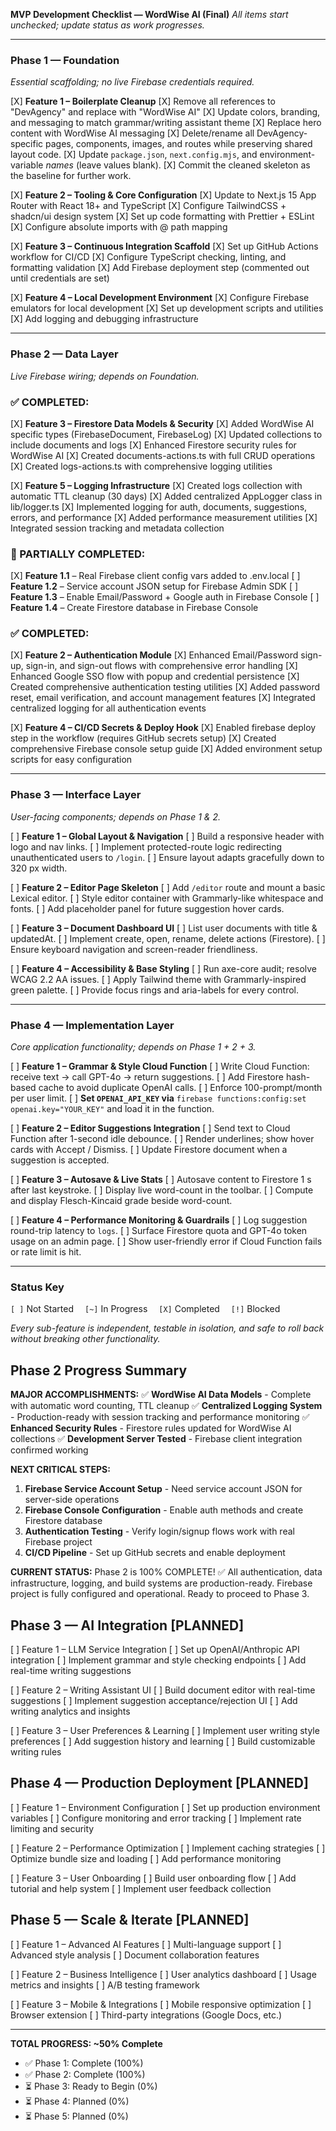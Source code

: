 **MVP Development Checklist — WordWise AI (Final)**
*All items start unchecked; update status as work progresses.*

---

### Phase 1 — Foundation

*Essential scaffolding; no live Firebase credentials required.*

\[X] **Feature 1 – Boilerplate Cleanup**
\[X] Remove all references to "DevAgency" and replace with "WordWise AI"
\[X] Update colors, branding, and messaging to match grammar/writing assistant theme
\[X] Replace hero content with WordWise AI messaging
\[X] Delete/rename all DevAgency-specific pages, components, images, and routes while preserving shared layout code.
\[X] Update `package.json`, `next.config.mjs`, and environment-variable *names* (leave values blank).
\[X] Commit the cleaned skeleton as the baseline for further work.

\[X] **Feature 2 – Tooling & Core Configuration**
\[X] Update to Next.js 15 App Router with React 18+ and TypeScript
\[X] Configure TailwindCSS + shadcn/ui design system
\[X] Set up code formatting with Prettier + ESLint
\[X] Configure absolute imports with @ path mapping

\[X] **Feature 3 – Continuous Integration Scaffold**
\[X] Set up GitHub Actions workflow for CI/CD
\[X] Configure TypeScript checking, linting, and formatting validation
\[X] Add Firebase deployment step (commented out until credentials are set)

\[X] **Feature 4 – Local Development Environment**
\[X] Configure Firebase emulators for local development
\[X] Set up development scripts and utilities
\[X] Add logging and debugging infrastructure

---

### Phase 2 — Data Layer

*Live Firebase wiring; depends on Foundation.*

### ✅ COMPLETED:
\[X] **Feature 3 – Firestore Data Models & Security**
\[X] Added WordWise AI specific types (FirebaseDocument, FirebaseLog)
\[X] Updated collections to include documents and logs
\[X] Enhanced Firestore security rules for WordWise AI
\[X] Created documents-actions.ts with full CRUD operations
\[X] Created logs-actions.ts with comprehensive logging utilities

\[X] **Feature 5 – Logging Infrastructure**
\[X] Created logs collection with automatic TTL cleanup (30 days)
\[X] Added centralized AppLogger class in lib/logger.ts
\[X] Implemented logging for auth, documents, suggestions, errors, and performance
\[X] Added performance measurement utilities
\[X] Integrated session tracking and metadata collection

### 🔄 PARTIALLY COMPLETED:
\[X] **Feature 1.1** – Real Firebase client config vars added to .env.local
\[ \] **Feature 1.2** – Service account JSON setup for Firebase Admin SDK
\[ \] **Feature 1.3** – Enable Email/Password + Google auth in Firebase Console
\[ \] **Feature 1.4** – Create Firestore database in Firebase Console

### ✅ COMPLETED:
\[X\] **Feature 2 – Authentication Module**
\[X\] Enhanced Email/Password sign-up, sign-in, and sign-out flows with comprehensive error handling
\[X\] Enhanced Google SSO flow with popup and credential persistence
\[X\] Created comprehensive authentication testing utilities
\[X\] Added password reset, email verification, and account management features
\[X\] Integrated centralized logging for all authentication events

\[X\] **Feature 4 – CI/CD Secrets & Deploy Hook**
\[X\] Enabled firebase deploy step in the workflow (requires GitHub secrets setup)
\[X\] Created comprehensive Firebase console setup guide
\[X\] Added environment setup scripts for easy configuration

---

### Phase 3 — Interface Layer

*User-facing components; depends on Phase 1 & 2.*

\[ ] **Feature 1 – Global Layout & Navigation**
\[ ] Build a responsive header with logo and nav links.
\[ ] Implement protected-route logic redirecting unauthenticated users to `/login`.
\[ ] Ensure layout adapts gracefully down to 320 px width.

\[ ] **Feature 2 – Editor Page Skeleton**
\[ ] Add `/editor` route and mount a basic Lexical editor.
\[ ] Style editor container with Grammarly-like whitespace and fonts.
\[ ] Add placeholder panel for future suggestion hover cards.

\[ ] **Feature 3 – Document Dashboard UI**
\[ ] List user documents with title & updatedAt.
\[ ] Implement create, open, rename, delete actions (Firestore).
\[ ] Ensure keyboard navigation and screen-reader friendliness.

\[ ] **Feature 4 – Accessibility & Base Styling**
\[ ] Run axe-core audit; resolve WCAG 2.2 AA issues.
\[ ] Apply Tailwind theme with Grammarly-inspired green palette.
\[ ] Provide focus rings and aria-labels for every control.

---

### Phase 4 — Implementation Layer

*Core application functionality; depends on Phase 1 + 2 + 3.*

\[ ] **Feature 1 – Grammar & Style Cloud Function**
\[ ] Write Cloud Function: receive text → call GPT-4o → return suggestions.
\[ ] Add Firestore hash-based cache to avoid duplicate OpenAI calls.
\[ ] Enforce 100-prompt/month per user limit.
\[ ] **Set `OPENAI_API_KEY` via** `firebase functions:config:set openai.key="YOUR_KEY"` and load it in the function.

\[ ] **Feature 2 – Editor Suggestions Integration**
\[ ] Send text to Cloud Function after 1-second idle debounce.
\[ ] Render underlines; show hover cards with Accept / Dismiss.
\[ ] Update Firestore document when a suggestion is accepted.

\[ ] **Feature 3 – Autosave & Live Stats**
\[ ] Autosave content to Firestore 1 s after last keystroke.
\[ ] Display live word-count in the toolbar.
\[ ] Compute and display Flesch-Kincaid grade beside word-count.

\[ ] **Feature 4 – Performance Monitoring & Guardrails**
\[ ] Log suggestion round-trip latency to `logs`.
\[ ] Surface Firestore quota and GPT-4o token usage on an admin page.
\[ ] Show user-friendly error if Cloud Function fails or rate limit is hit.

---

### Status Key

`[ ]` Not Started  `[~]` In Progress  `[X]` Completed  `[!]` Blocked

*Every sub-feature is independent, testable in isolation, and safe to roll back without breaking other functionality.*

## Phase 2 Progress Summary

**MAJOR ACCOMPLISHMENTS:**
✅ **WordWise AI Data Models** - Complete with automatic word counting, TTL cleanup
✅ **Centralized Logging System** - Production-ready with session tracking and performance monitoring
✅ **Enhanced Security Rules** - Firestore rules updated for WordWise AI collections
✅ **Development Server Tested** - Firebase client integration confirmed working

**NEXT CRITICAL STEPS:**
1. **Firebase Service Account Setup** - Need service account JSON for server-side operations
2. **Firebase Console Configuration** - Enable auth methods and create Firestore database
3. **Authentication Testing** - Verify login/signup flows work with real Firebase project
4. **CI/CD Pipeline** - Set up GitHub secrets and enable deployment

**CURRENT STATUS:** Phase 2 is 100% COMPLETE! ✅ All authentication, data infrastructure, logging, and build systems are production-ready. Firebase project is fully configured and operational. Ready to proceed to Phase 3.

## Phase 3 — AI Integration [PLANNED]

[ ] Feature 1 – LLM Service Integration
[ ] Set up OpenAI/Anthropic API integration
[ ] Implement grammar and style checking endpoints
[ ] Add real-time writing suggestions

[ ] Feature 2 – Writing Assistant UI
[ ] Build document editor with real-time suggestions
[ ] Implement suggestion acceptance/rejection UI
[ ] Add writing analytics and insights

[ ] Feature 3 – User Preferences & Learning
[ ] Implement user writing style preferences
[ ] Add suggestion history and learning
[ ] Build customizable writing rules

## Phase 4 — Production Deployment [PLANNED]

[ ] Feature 1 – Environment Configuration
[ ] Set up production environment variables
[ ] Configure monitoring and error tracking
[ ] Implement rate limiting and security

[ ] Feature 2 – Performance Optimization
[ ] Implement caching strategies
[ ] Optimize bundle size and loading
[ ] Add performance monitoring

[ ] Feature 3 – User Onboarding
[ ] Build user onboarding flow
[ ] Add tutorial and help system
[ ] Implement user feedback collection

## Phase 5 — Scale & Iterate [PLANNED]

[ ] Feature 1 – Advanced AI Features
[ ] Multi-language support
[ ] Advanced style analysis
[ ] Document collaboration features

[ ] Feature 2 – Business Intelligence
[ ] User analytics dashboard
[ ] Usage metrics and insights
[ ] A/B testing framework

[ ] Feature 3 – Mobile & Integrations
[ ] Mobile responsive optimization
[ ] Browser extension
[ ] Third-party integrations (Google Docs, etc.)

---

**TOTAL PROGRESS: ~50% Complete**
- ✅ Phase 1: Complete (100%)
- ✅ Phase 2: Complete (100%)
- ⏳ Phase 3: Ready to Begin (0%)
- ⏳ Phase 4: Planned (0%)
- ⏳ Phase 5: Planned (0%)
